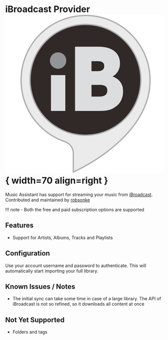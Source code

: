# iBroadcast Provider ![Preview image](../assets/icons/ibroadcast-logo.png){ width=70 align=right }

Music Assistant has support for streaming your music from [iBroadcast](https://www.ibroadcast.com/). Contributed and maintained by [robsonke](https://github.com/robsonke)

!!! note
    - Both the free and paid subscription options are supported
    
## Features

- Support for Artists, Albums, Tracks and Playlists

## Configuration

Use your account username and password to authenticate. This will automatically start importing your full library.

## Known Issues / Notes

- The initial sync can take some time in case of a large library. The API of iBroadcast is not so refined, so it downloads all content at once

## Not Yet Supported

- Folders and tags
